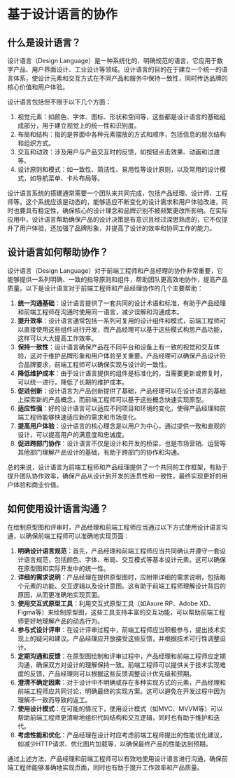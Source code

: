 # 基于设计语言的协作

## 什么是设计语言？

设计语言（Design Language）是一种系统化的、明确规范的语言，它应用于数字产品、用户界面设计、工业设计等领域。设计语言的目的在于建立一个统一的语言体系，使设计元素和交互方式在不同产品和服务中保持一致性，同时传达品牌的核心价值和用户体验。

设计语言包括但不限于以下几个方面：

1. 视觉元素：如颜色、字体、图标、形状和空间等，这些都是设计语言的基础组成部分，用于建立视觉上的统一性和识别度。
2. 布局和结构：指的是界面中各种元素摆放的方式和顺序，包括信息的层次结构和组织方式。
3. 交互和动效：涉及用户与产品交互时的反馈，如按钮点击效果、动画和过渡等。
4. 设计原则和模式：如一致性、简洁性、易用性等设计原则，以及常用的设计模式，如导航菜单、卡片布局等。

设计语言系统的搭建通常需要一个团队来共同完成，包括产品经理、设计师、工程师等。这个系统应该是动态的，能够适应不断变化的设计需求和用户体验改进，同时也要具有稳定性，确保核心的设计理念和品牌识别不被频繁更改所影响。在实际应用中，设计语言帮助确保产品的设计决策是有意识且经过深思熟虑的，它不仅提升了用户体验，还加强了品牌形象，并提高了设计的效率和协同工作的能力。

## 设计语言如何帮助协作？

设计语言（Design Language）对于前端工程师和产品经理的协作非常重要，它能够提供一系列明确、一致的指导原则和组件，帮助团队更高效地协作，提高产品质量。以下是设计语言对于前端工程师和产品经理协作的几个主要帮助：

1. **统一沟通基础**：设计语言提供了一套共同的设计术语和标准，有助于产品经理和前端工程师在沟通时使用同一语言，减少误解和沟通成本。
2. **提升效率**：设计语言通常包括一系列可复用的设计组件和模式，前端工程师可以直接使用这些组件进行开发，而产品经理可以基于这些模式构思产品功能，这样可以大大提高工作效率。
3. **保持一致性**：设计语言确保产品在不同平台和设备上有一致的视觉和交互体验，这对于维护品牌形象和用户体验至关重要。产品经理可以确保产品设计符合品牌要求，前端工程师可以确保实现与设计的一致性。
4. **降低维护成本**：由于设计语言提供的组件是标准化的，当需要更新或修复时，可以统一进行，降低了长期的维护成本。
5. **促进创新**：设计语言为产品创新提供了基础，产品经理可以在设计语言的基础上探索新的产品概念，而前端工程师可以基于这些概念快速实现原型。
6. **适应性强**：好的设计语言可以适应不同项目和环境的变化，使得产品经理和前端工程师能够快速适应新的需求和市场变化。
7. **提高用户体验**：设计语言的核心理念是以用户为中心，通过提供一致和直观的设计，可以提高用户的满意度和忠诚度。
8. **促进跨部门协作**：设计语言不仅是设计和开发的桥梁，也是市场营销、运营等其他部门理解产品设计的基础，有助于跨部门的协作和沟通。

总的来说，设计语言为前端工程师和产品经理提供了一个共同的工作框架，有助于提升团队协作效率，确保产品从设计到开发的连贯性和一致性，最终实现更好的用户体验和商业价值。

## 如何使用设计语言沟通？

在绘制原型图和评审时，产品经理和前端工程师应当通过以下方式使用设计语言沟通，以确保前端工程师可以准确地实现页面：

1. **明确设计语言规范**：首先，产品经理和前端工程师应当共同确认并遵守一套设计语言规范，包括颜色、字体、布局、交互模式等基本设计元素。这可以确保在原型图和实际开发中的统一性。
2. **详细的需求说明**：产品经理在提供原型图时，应附带详细的需求说明，包括每个元素的功能、交互逻辑以及设计意图。这有助于前端工程师理解设计背后的原因，从而更准确地实现页面。
3. **使用交互式原型工具**：利用交互式原型工具（如Axure RP、Adobe XD、Figma等）来绘制原型图，这些工具支持丰富的交互功能，可以帮助前端工程师更好地理解产品的动态行为。
4. **参与式设计评审**：在设计评审过程中，前端工程师应当积极参与，提出技术实现上的疑问和建议。产品经理应开放接受这些反馈，并根据技术可行性调整设计。
5. **定期沟通和反馈**：在原型图绘制和评审过程中，产品经理和前端工程师应定期沟通，确保双方对设计的理解保持一致。前端工程师可以提供关于技术实现难度的反馈，产品经理则可以根据这些反馈调整设计优先级和预期。
6. **澄清不确定因素**：对于设计中不明确或存在多种实现方式的元素，产品经理和前端工程师应共同讨论，明确最终的实现方案。这可以避免在开发过程中因为理解不一致而导致的返工。
7. **使用设计模式**：在可能的情况下，使用设计模式（如MVC、MVVM等）可以帮助前端工程师更清晰地组织代码结构和交互逻辑，同时也有助于维护和迭代。
8. **考虑性能和优化**：产品经理在设计时应考虑前端工程师提出的性能优化建议，如减少HTTP请求、优化图片加载等，以确保最终产品的性能达到预期。

通过上述方法，产品经理和前端工程师可以有效地使用设计语言进行沟通，确保前端工程师能够准确地实现页面，同时也有助于提升工作效率和产品质量。
